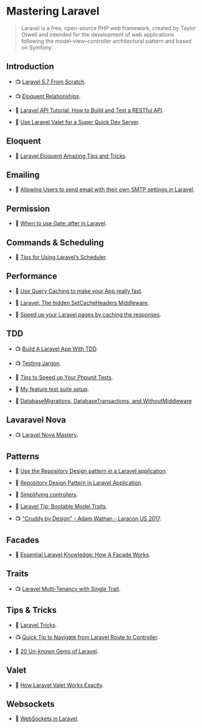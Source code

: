 # Mastering Laravel

> Laravel is a free, open-source PHP web framework, created by Taylor Otwell and intended for the development of web applications following the model–view–controller architectural pattern and based on Symfony.

## Introduction

- 📺 [Laravel 5.7 From Scratch](https://laracasts.com/series/laravel-from-scratch-2018).

- 📺 [Eloquent Relationships](https://laracasts.com/series/eloquent-relationships).

- 📖 [Laravel API Tutorial: How to Build and Test a RESTful API](https://www.toptal.com/laravel/restful-laravel-api-tutorial).

- 📖 [Use Laravel Valet for a Super Quick Dev Server](https://scotch.io/tutorials/use-laravel-valet-for-a-super-quick-dev-server).

## Eloquent

- 📖 [Laravel Eloquent Amazing Tips and Tricks](https://medium.com/@advanceidea/laravel-eloquent-tips-894bc104cb98).

## Emailing

- 📖 [Allowing Users to send email with their own SMTP settings in Laravel](https://laravel-news.com/allowing-users-to-send-email-with-their-own-smtp-settings-in-laravel).

## Permission

- 📖 [When to use Gate::after in Laravel](https://murze.be/when-to-use-gateafter-in-laravel).

## Commands & Scheduling

- 📖 [Tips for Using Laravel’s Scheduler](https://laravel-news.com/tips-for-using-laravels-scheduler).

## Performance

- 📖 [Use Query Caching to make your App really fast](https://kovah.me/en/n7hs3x-laravel-5-use-query-caching-to-make-your-app-really-fast/).

- 📖 [Laravel: The hidden SetCacheHeaders Middleware](https://itnext.io/laravel-the-hidden-setcacheheaders-middleware-4cd594ba462f).

- 📖 [Speed up your Laravel pages by caching the responses](https://jeffochoa.me/speed-up-your-laravel-pages-by-caching-the-responses).

## TDD

- 📺 [Build A Laravel App With TDD](https://laracasts.com/series/build-a-laravel-app-with-tdd).

- 📺 [Testing Jargon](https://laracasts.com/series/testing-jargon).

- 📖 [Tips to Speed up Your Phpunit Tests](https://laravel-news.com/tips-to-speed-up-phpunit-tests).

- 📖 [My feature test suite setup](https://timacdonald.me/my-feature-test-suite-setup).

- 📖 [DatabaseMigrations, DatabaseTransactions, and WithoutMiddleware](https://mattstauffer.com/blog/better-integration-testing-in-laravel-5.1-databasemigrations-databasetransactions-and-withoutmiddleware/)

## Lavaravel Nova

- 📺 [Laravel Nova Mastery](https://laracasts.com/series/laravel-nova-mastery).

## Patterns

- 📖 [Use the Repository Design pattern in a Laravel application](https://medium.com/employbl/use-the-repository-design-pattern-in-a-laravel-application-13f0b46a3dce).

- 📖 [Repository Design Pattern in Laravel Application](https://medium.com/@shishirthedev/repository-design-pattern-in-laravel-application-f474798f53ec).

- 📖 [Simplifying controllers](https://murze.be/simplifying-controllers).

- 📖 [Laravel Tip: Bootable Model Traits](https://tighten.co/blog/laravel-tip-bootable-model-traits).

- 📺 ["Cruddy by Design" - Adam Wathan - Laracon US 2017](https://www.youtube.com/watch?v=MF0jFKvS4SI).

## Facades

- 📖 [Essential Laravel Knowledge: How A Facade Works](https://calebporzio.com/essential-laravel-knowledge-how-a-facade-work/).

## Traits

- 📺 [Laravel Multi-Tenancy with Single Trait](https://www.youtube.com/watch?v=nCiNqboYFVQ).

## Tips & Tricks

- 🧠 [Laravel Tricks](https://laravel-tricks.com/).

- 📺 [Quick Tip to Navigate from Laravel Route to Controller](https://www.youtube.com/watch?v=-zxzRwbdhR8).

- 📖 [20 Un-known Gems of Laravel](https://meramustaqbil.com/2019/03/23/20-un-known-gems-of-laravel/).

## Valet

- 📖 [How Laravel Valet Works Exactly](https://deliciousbrains.com/how-laravel-valet-works-exactly/).

## Websockets

- 📖 [WebSockets in Laravel](https://johnbraun.blog/posts/websockets-in-laravel).
